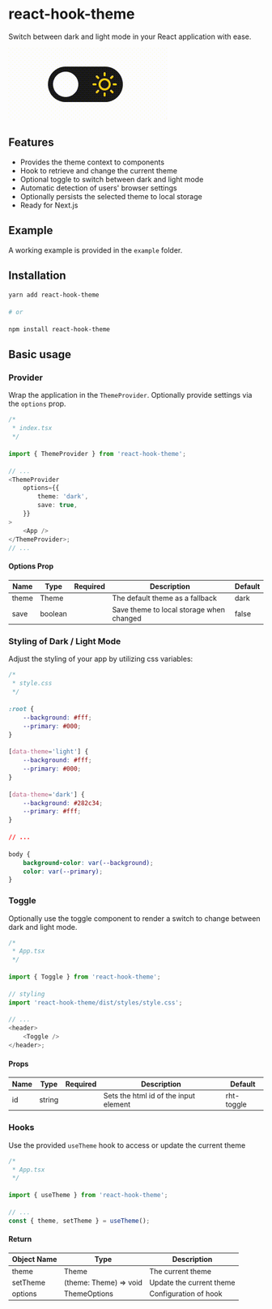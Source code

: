 # react-hook-theme

Switch between dark and light mode in your React application with ease.

![Toggle](/assets/toggle.gif)

## Features

-   Provides the theme context to components
-   Hook to retrieve and change the current theme
-   Optional toggle to switch between dark and light mode
-   Automatic detection of users' browser settings
-   Optionally persists the selected theme to local storage
-   Ready for Next.js

## Example

A working example is provided in the `example` folder.

## Installation

```bash
yarn add react-hook-theme

# or

npm install react-hook-theme
```

## Basic usage

### Provider

Wrap the application in the `ThemeProvider`. Optionally provide settings via the `options` prop.

```typescript
/*
 * index.tsx
 */

import { ThemeProvider } from 'react-hook-theme';

// ...
<ThemeProvider
    options={{
        theme: 'dark',
        save: true,
    }}
>
    <App />
</ThemeProvider>;
// ...
```

#### Options Prop

| Name  | Type    | Required | Description                              | Default |
| ----- | ------- | -------- | ---------------------------------------- | ------- |
| theme | Theme   |          | The default theme as a fallback          | dark    |
| save  | boolean |          | Save theme to local storage when changed | false   |

### Styling of Dark / Light Mode

Adjust the styling of your app by utilizing css variables:

```css
/*
 * style.css
 */

:root {
    --background: #fff;
    --primary: #000;
}

[data-theme='light'] {
    --background: #fff;
    --primary: #000;
}

[data-theme='dark'] {
    --background: #282c34;
    --primary: #fff;
}

// ...

body {
    background-color: var(--background);
    color: var(--primary);
}
```

### Toggle

Optionally use the toggle component to render a switch to change between dark and light mode.

```typescript
/*
 * App.tsx
 */

import { Toggle } from 'react-hook-theme';

// styling
import 'react-hook-theme/dist/styles/style.css';

// ...
<header>
    <Toggle />
</header>;
```

#### Props

| Name | Type   | Required | Description                           | Default    |
| ---- | ------ | -------- | ------------------------------------- | ---------- |
| id   | string |          | Sets the html id of the input element | rht-toggle |

### Hooks

Use the provided `useTheme` hook to access or update the current theme

```typescript
/*
 * App.tsx
 */

import { useTheme } from 'react-hook-theme';

// ...
const { theme, setTheme } = useTheme();
```

#### Return

| Object Name | Type                   | Description              |
| ----------- | ---------------------- | ------------------------ |
| theme       | Theme                  | The current theme        |
| setTheme    | (theme: Theme) => void | Update the current theme |
| options     | ThemeOptions           | Configuration of hook    |
